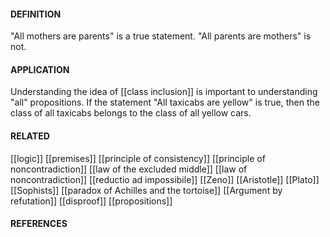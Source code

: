 #### DEFINITION
"All mothers are parents" is a true statement. "All parents are mothers" is not.

#### APPLICATION

Understanding the idea of [[class inclusion]] is important to understanding "all" propositions. If the statement "All taxicabs are yellow" is true, then the class of all taxicabs belongs to the class of all yellow cars.

#### RELATED
[[logic]]
[[premises]]
[[principle of consistency]]
[[principle of noncontradiction]]
[[law of the excluded middle]]
[[law of noncontradiction]]
[[reductio ad impossibile]]
[[Zeno]]
[[Aristotle]]
[[Plato]]
[[Sophists]]
[[paradox of Achilles and the tortoise]]
[[Argument by refutation]]
[[disproof]]
[[propositions]]
#### REFERENCES
